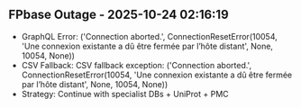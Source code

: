 
## FPbase Outage - 2025-10-24 02:16:19
- GraphQL Error: ('Connection aborted.', ConnectionResetError(10054, 'Une connexion existante a dû être fermée par l’hôte distant', None, 10054, None))
- CSV Fallback: CSV fallback exception: ('Connection aborted.', ConnectionResetError(10054, 'Une connexion existante a dû être fermée par l’hôte distant', None, 10054, None))
- Strategy: Continue with specialist DBs + UniProt + PMC

